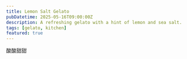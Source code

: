 ```yaml
---
title: Lemon Salt Gelato
pubDatetime: 2025-05-16T09:00:00Z
description: A refreshing gelato with a hint of lemon and sea salt.
tags: [gelato, kitchen]
featured: true
---
```


酸酸甜甜